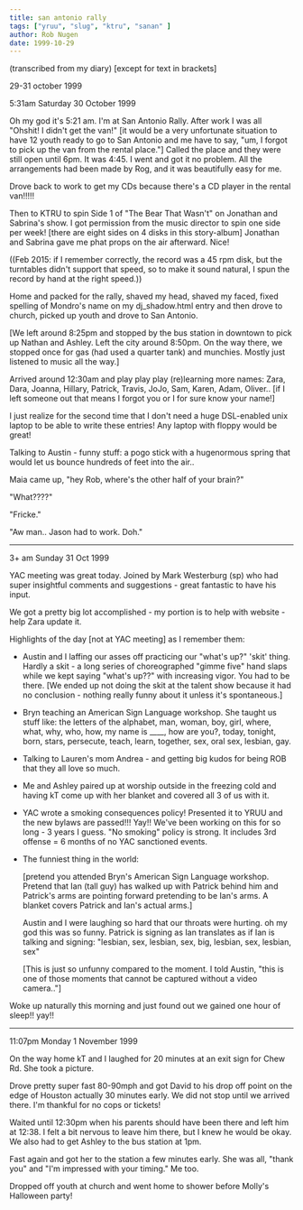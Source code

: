 ```yaml
---
title: san antonio rally
tags: ["yruu", "slug", "ktru", "sanan" ]
author: Rob Nugen
date: 1999-10-29
---
```


<p class=note>(transcribed from my diary) [except for text in brackets]</p>

<p class=date>29-31 october 1999</p>

<p>5:31am Saturday 30 October 1999

<p>Oh my god it's 5:21 am.  I'm at San Antonio Rally.  After work I
was all "Ohshit! I didn't get the van!"
[it would be a very unfortunate situation to have 12 youth ready to go to San Antonio and me have to say, "um, I forgot to pick up the van from the rental place."]
Called the place and they were still open until 6pm.  It was 4:45.  I
went and got it no problem.  All the arrangements had been made by
Rog, and it was beautifully easy for me.

<p>Drove back to work to get my CDs because there's a CD player in the rental van!!!!!

<p>Then to KTRU to spin Side 1 of "The Bear That Wasn't" on Jonathan
and Sabrina's show. I got permission from the music director to spin
one side per week!
[there are eight sides on 4 disks in this story-album] Jonathan and
Sabrina gave me phat props on the air afterward. Nice!

((Feb 2015: if I remember correctly, the record was a 45 rpm disk, but
the turntables didn't support that speed, so to make it sound natural,
I spun the record by hand at the right speed.))

<p>Home and packed for the rally, shaved my head, shaved my faced,
fixed spelling of Mondro's name on my dj_shadow.html entry and then
drove to church, picked up youth and drove to San Antonio.

<p>[We left around 8:25pm and stopped by the bus station in downtown to
pick up Nathan and Ashley. Left the city around 8:50pm. On the way
there, we stopped once for gas (had used a quarter tank) and munchies.
Mostly just listened to music all the way.]

<p>Arrived around 12:30am and play play play (re)learning more names:
Zara, Dara, Joanna, Hillary, Patrick, Travis, JoJo, Sam, Karen, Adam,
Oliver.. [if I left someone out that means I forgot you or I for sure know your name!]

<p>I just realize for the second time that I don't need a huge
DSL-enabled unix laptop to be able to write these entries! Any laptop
with floppy would be great!

<p>Talking to Austin - funny stuff: a pogo stick with a hugenormous
spring that would let us bounce hundreds of feet into the air..

<p>Maia came up, "hey Rob, where's the other half of your brain?"

<p>"What????"

<p>"Fricke." 

<p>"Aw man.. Jason had to work. Doh."

<p><hr>

<p>3+ am Sunday 31 Oct 1999

<p>YAC meeting was great today.  Joined by Mark Westerburg (sp) who
had super insightful comments and suggestions - great fantastic to
have his input.

<p>We got a pretty big lot accomplished - my portion is to help with
website - help Zara update it.

<p>Highlights of the day [not at YAC meeting] as I remember them:

<ul>
<p><li>Austin and I laffing our asses off practicing our "what's up?" 'skit' thing.  Hardly a skit - a long series of choreographed "gimme five" hand slaps while we kept saying "what's up??" with increasing vigor.  You had to be there.  [We ended up not doing the skit at the talent show because it had no conclusion - nothing really funny about it unless it's spontaneous.]

<p><li>Bryn teaching an American Sign Language workshop.  She taught us stuff like: the letters of the alphabet, man, woman, boy, girl, where, what, why, who, how, my name is ____, how are you?, today, tonight, born, stars, persecute, teach, learn, together, sex, oral sex, lesbian, gay.

<p><li>Talking to Lauren's mom Andrea - and getting big kudos for being ROB that they all love so much.

<p><li>Me and Ashley paired up at worship outside in the freezing cold and having kT come up with her blanket and covered all 3 of us with it.

<p><li>YAC wrote a smoking consequences policy!  Presented it to YRUU and the new bylaws are passed!!!  Yay!! We've been working on this for so long - 3 years I guess.  "No smoking" policy is strong.  It includes 3rd offense = 6 months of no YAC sanctioned events.

<p><li>The funniest thing in the world: 

<p>[pretend you attended Bryn's American Sign Language workshop. Pretend that Ian (tall guy) has walked up with Patrick behind him and Patrick's arms are pointing forward pretending to be Ian's arms. A blanket covers Patrick and Ian's actual arms.]

<p>Austin and I were laughing so hard that our throats were hurting. oh my god this was so funny.  Patrick is signing as Ian translates as if Ian is talking and signing: "lesbian, sex, lesbian, sex, big, lesbian, sex, lesbian, sex" 

<p>[This is just so unfunny compared to the moment.  I told Austin, "this is one of those moments that cannot be captured without a video camera.."]

</ul>

<p>Woke up naturally this morning and just found out we gained one hour of sleep!!  yay!!

<p><hr>

<p>11:07pm Monday 1 November 1999

<p>On the way home kT and I laughed for 20 minutes at an exit sign for Chew Rd.  She took a picture.  

<p>Drove pretty super fast 80-90mph and got David to his drop off point on the edge of Houston actually 30 minutes early.  We did not stop until we arrived there.  I'm thankful for no cops or tickets!

<p>Waited until 12:30pm when his parents should have been there and left him at 12:38. I felt a bit nervous to leave him there, but I knew he would be okay. We also had to get Ashley to the bus station at 1pm.

<p>Fast again and got her to the station a few minutes early.  She was all, "thank you" and "I'm impressed with your timing."  Me too.

<p>Dropped off youth at church and went home to shower before Molly's Halloween party!
